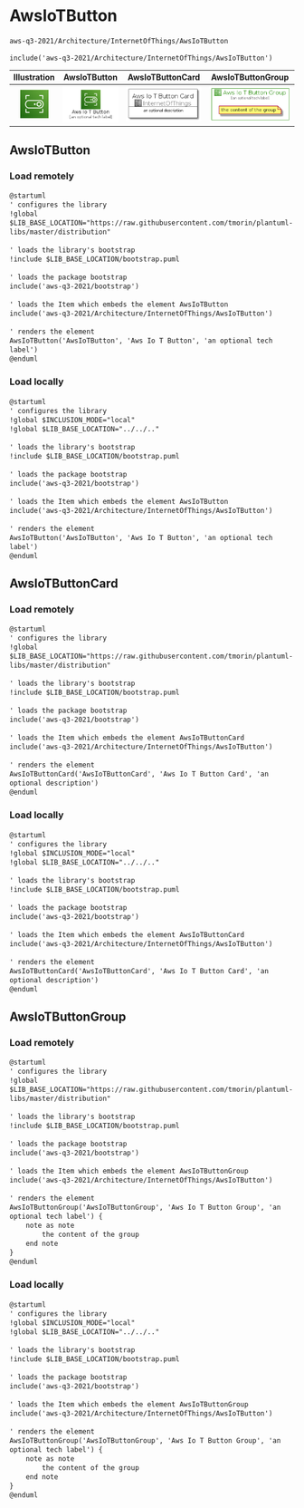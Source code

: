 # AwsIoTButton


```text
aws-q3-2021/Architecture/InternetOfThings/AwsIoTButton
```

```text
include('aws-q3-2021/Architecture/InternetOfThings/AwsIoTButton')
```



| Illustration | AwsIoTButton | AwsIoTButtonCard | AwsIoTButtonGroup |
| :---: | :---: | :---: | :---: |
| ![illustration for Illustration](../../../aws-q3-2021/Architecture/InternetOfThings/AwsIoTButton.png) | ![illustration for AwsIoTButton](../../../aws-q3-2021/Architecture/InternetOfThings/AwsIoTButton.Local.png) | ![illustration for AwsIoTButtonCard](../../../aws-q3-2021/Architecture/InternetOfThings/AwsIoTButtonCard.Local.png) | ![illustration for AwsIoTButtonGroup](../../../aws-q3-2021/Architecture/InternetOfThings/AwsIoTButtonGroup.Local.png) |




## AwsIoTButton

### Load remotely
```plantuml
@startuml
' configures the library
!global $LIB_BASE_LOCATION="https://raw.githubusercontent.com/tmorin/plantuml-libs/master/distribution"

' loads the library's bootstrap
!include $LIB_BASE_LOCATION/bootstrap.puml

' loads the package bootstrap
include('aws-q3-2021/bootstrap')

' loads the Item which embeds the element AwsIoTButton
include('aws-q3-2021/Architecture/InternetOfThings/AwsIoTButton')

' renders the element
AwsIoTButton('AwsIoTButton', 'Aws Io T Button', 'an optional tech label')
@enduml
```

### Load locally
```plantuml
@startuml
' configures the library
!global $INCLUSION_MODE="local"
!global $LIB_BASE_LOCATION="../../.."

' loads the library's bootstrap
!include $LIB_BASE_LOCATION/bootstrap.puml

' loads the package bootstrap
include('aws-q3-2021/bootstrap')

' loads the Item which embeds the element AwsIoTButton
include('aws-q3-2021/Architecture/InternetOfThings/AwsIoTButton')

' renders the element
AwsIoTButton('AwsIoTButton', 'Aws Io T Button', 'an optional tech label')
@enduml
```

## AwsIoTButtonCard

### Load remotely
```plantuml
@startuml
' configures the library
!global $LIB_BASE_LOCATION="https://raw.githubusercontent.com/tmorin/plantuml-libs/master/distribution"

' loads the library's bootstrap
!include $LIB_BASE_LOCATION/bootstrap.puml

' loads the package bootstrap
include('aws-q3-2021/bootstrap')

' loads the Item which embeds the element AwsIoTButtonCard
include('aws-q3-2021/Architecture/InternetOfThings/AwsIoTButton')

' renders the element
AwsIoTButtonCard('AwsIoTButtonCard', 'Aws Io T Button Card', 'an optional description')
@enduml
```

### Load locally
```plantuml
@startuml
' configures the library
!global $INCLUSION_MODE="local"
!global $LIB_BASE_LOCATION="../../.."

' loads the library's bootstrap
!include $LIB_BASE_LOCATION/bootstrap.puml

' loads the package bootstrap
include('aws-q3-2021/bootstrap')

' loads the Item which embeds the element AwsIoTButtonCard
include('aws-q3-2021/Architecture/InternetOfThings/AwsIoTButton')

' renders the element
AwsIoTButtonCard('AwsIoTButtonCard', 'Aws Io T Button Card', 'an optional description')
@enduml
```

## AwsIoTButtonGroup

### Load remotely
```plantuml
@startuml
' configures the library
!global $LIB_BASE_LOCATION="https://raw.githubusercontent.com/tmorin/plantuml-libs/master/distribution"

' loads the library's bootstrap
!include $LIB_BASE_LOCATION/bootstrap.puml

' loads the package bootstrap
include('aws-q3-2021/bootstrap')

' loads the Item which embeds the element AwsIoTButtonGroup
include('aws-q3-2021/Architecture/InternetOfThings/AwsIoTButton')

' renders the element
AwsIoTButtonGroup('AwsIoTButtonGroup', 'Aws Io T Button Group', 'an optional tech label') {
    note as note
        the content of the group
    end note
}
@enduml
```

### Load locally
```plantuml
@startuml
' configures the library
!global $INCLUSION_MODE="local"
!global $LIB_BASE_LOCATION="../../.."

' loads the library's bootstrap
!include $LIB_BASE_LOCATION/bootstrap.puml

' loads the package bootstrap
include('aws-q3-2021/bootstrap')

' loads the Item which embeds the element AwsIoTButtonGroup
include('aws-q3-2021/Architecture/InternetOfThings/AwsIoTButton')

' renders the element
AwsIoTButtonGroup('AwsIoTButtonGroup', 'Aws Io T Button Group', 'an optional tech label') {
    note as note
        the content of the group
    end note
}
@enduml
```

